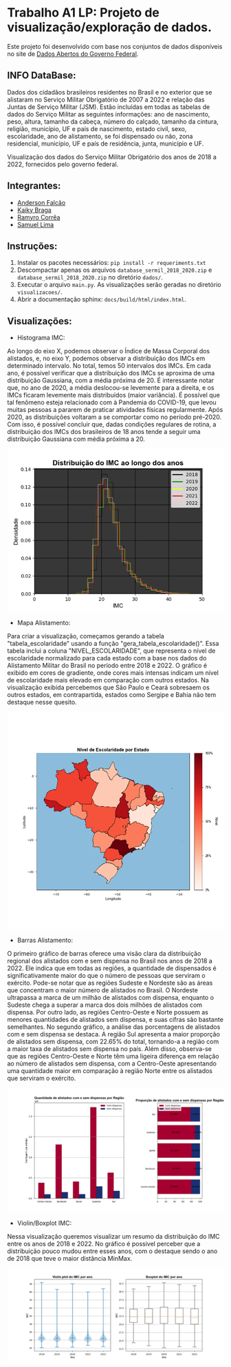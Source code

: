 # Trabalho A1 LP: Projeto de visualização/exploração de dados.

Este projeto foi desenvolvido com base nos conjuntos de dados disponíveis no site de [Dados Abertos do Governo Federal](https://dados.gov.br/dados/conjuntos-dados/servico-militar).

## INFO DataBase:
Dados dos cidadãos brasileiros residentes no Brasil e no exterior que se alistaram no Serviço Militar Obrigatório de 2007 a 2022 e relação das Juntas de Serviço Militar (JSM). Estão incluídas em todas as tabelas de dados do Serviço Militar as seguintes informações: ano de nascimento, peso, altura, tamanho da cabeça, número do calçado, tamanho da cintura, religião, município, UF e país de nascimento, estado civil, sexo, escolaridade, ano de alistamento, se foi dispensado ou não, zona residencial, município, UF e país de residência, junta, município e UF.

Visualização dos dados do Serviço Militar Obrigatório dos anos de 2018 a 2022, fornecidos pelo governo federal.

## Integrantes:
- [Anderson Falcão](https://github.com/falcaoanderson)
- [Kaiky Braga](https://github.com/kaikybraga)
- [Ramyro Corrêa](https://github.com/rcorreaa)
- [Samuel Lima](https://github.com/samucaaaaaa)

## Instruções:

1. Instalar os pacotes necessários: `pip install -r requeriments.txt` 
2. Descompactar apenas os arquivos `database_sermil_2018_2020.zip` e `database_sermil_2018_2020.zip` no diretório `dados/`.
3. Executar o arquivo `main.py`. As visualizações serão geradas no diretório `visualizacoes/`.
4. Abrir a documentação sphinx: `docs/build/html/index.html`.
## Visualizações:

- Histograma IMC:

Ao longo do eixo X, podemos observar o Índice de Massa Corporal dos alistados, e, no eixo Y, podemos observar a distribuição dos IMCs em determinado intervalo. No total, temos 50 intervalos dos IMCs. Em cada ano, é possível verificar que a distribuição dos IMCs se aproxima de uma distribuição Gaussiana, com a média próxima de 20. É interessante notar que, no ano de 2020, a média deslocou-se levemente para a direita, e os IMCs ficaram levemente mais distribuídos (maior variância). É possível que tal fenômeno esteja relacionado com à Pandemia do COVID-19, que levou muitas pessoas a pararem de praticar atividades físicas regularmente. Após 2020, as distribuições voltaram a se comportar como no período pré-2020. Com isso, é possível concluir que, dadas condições regulares de rotina, a distribuição dos IMCs dos brasileiros de 18 anos tende a seguir uma distribuição Gaussiana com média próxima a 20.

![alt text](visualizacoes/histograma_imc.png)

- Mapa Alistamento:

Para criar a visualização, começamos gerando a tabela "tabela_escolaridade" usando a função "gera_tabela_escolaridade()". Essa tabela inclui a coluna "NIVEL_ESCOLARIDADE", que representa o nível de escolaridade normalizado para cada estado com a base nos dados do Alistamento Militar do Brasil no período entre 2018 e 2022. O gráfico é exibido em cores de gradiente, onde cores mais intensas indicam um nível de escolaridade mais elevado em comparação com outros estados. Na visualização exibida percebemos que São Paulo e Ceará sobresaem os outros estados, em contrapartida, estados como Sergipe e Bahia não tem destaque nesse quesito.

![alt text](visualizacoes/mapa_escolaridade.png)

- Barras Alistamento:

O primeiro gráfico de barras oferece uma visão clara da distribuição regional dos alistados com e sem dispensa no Brasil nos anos de 2018 a 2022. Ele indica que em todas as regiões, a quantidade de dispensados é significativamente maior do que o número de pessoas que serviram o exército.
Pode-se notar que as regiões Sudeste e Nordeste são as áreas que concentram o maior número de alistados no Brasil. O Nordeste ultrapassa a marca de um milhão de alistados com dispensa, enquanto o Sudeste chega a superar a marca dos dois milhões de alistados com dispensa. Por outro lado, as regiões Centro-Oeste e Norte possuem as menores quantidades de alistados sem dispensa, e suas cifras são bastante semelhantes.
No segundo gráfico, a análise das porcentagens de alistados com e sem dispensa se destaca. A região Sul apresenta a maior proporção de alistados sem dispensa, com 22.65% do total, tornando-a a região com a maior taxa de alistados sem dispensa no país. Além disso, observa-se que as regiões Centro-Oeste e Norte têm uma ligeira diferença em relação ao número de alistados sem dispensa, com a Centro-Oeste apresentando uma quantidade maior em comparação à região Norte entre os alistados que serviram o exército.

![alt text](visualizacoes/bar_dispensa.png)

- Violin/Boxplot IMC:

Nessa visualização queremos visualizar um resumo da distribuição do IMC entre os anos de 2018 e 2022. No gráfico é possivel perceber que a distribuição pouco mudou entre esses anos, com o destaque sendo o ano de 2018 que teve o maior distância MinMax.

![alt text](visualizacoes/violin_imc.png)
